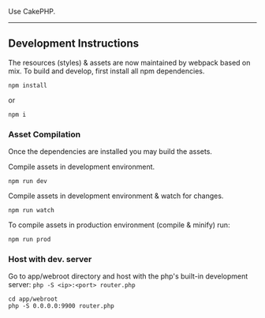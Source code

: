 Use CakePHP.

---------------------------------


## Development Instructions

The resources (styles) & assets are now maintained by webpack based on mix.
To build and develop, first install all npm dependencies.

```console
npm install
```

or

```console
npm i
```


### Asset Compilation

Once the dependencies are installed you may build the assets.

Compile assets in development environment.

```console
npm run dev
```

Compile assets in development environment & watch for changes.

```console
npm run watch
```

To compile assets in production environment (compile & minify) run:

```console
npm run prod
```

### Host with dev. server

Go to app/webroot directory and host with the php's built-in
development server: `php -S <ip>:<port> router.php`

```console
cd app/webroot
php -S 0.0.0.0:9900 router.php
```

